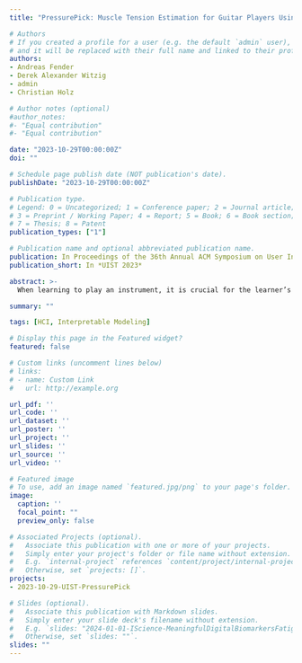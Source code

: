 ```yaml
---
title: "PressurePick: Muscle Tension Estimation for Guitar Players Using Unobtrusive Pressure Sensing"

# Authors
# If you created a profile for a user (e.g. the default `admin` user), write the username (folder name) here 
# and it will be replaced with their full name and linked to their profile.
authors:
- Andreas Fender
- Derek Alexander Witzig
- admin
- Christian Holz

# Author notes (optional)
#author_notes:
#- "Equal contribution"
#- "Equal contribution"

date: "2023-10-29T00:00:00Z"
doi: ""

# Schedule page publish date (NOT publication's date).
publishDate: "2023-10-29T00:00:00Z"

# Publication type.
# Legend: 0 = Uncategorized; 1 = Conference paper; 2 = Journal article;
# 3 = Preprint / Working Paper; 4 = Report; 5 = Book; 6 = Book section;
# 7 = Thesis; 8 = Patent
publication_types: ["1"]

# Publication name and optional abbreviated publication name.
publication: In Proceedings of the 36th Annual ACM Symposium on User Interface Software and Technology
publication_short: In *UIST 2023*

abstract: >-
  When learning to play an instrument, it is crucial for the learner’s muscles to be in a relaxed state when practicing. Identifying, which parts of a song lead to increased muscle tension requires self-awareness during an already cognitively demanding task. In this work, we investigate unobtrusive pressure sensing for estimating muscle tension while practicing songs with the guitar. First, we collected data from twelve guitarists. Our apparatus consisted of three pressure sensors (one on each side of the guitar pick and one on the guitar neck) to determine the sensor that is most suitable for automatically estimating muscle tension. Second, we extracted features from the pressure time series that are indicative of muscle tension. Third, we present the hardware and software design of our PressurePick prototype, which is directly informed by the data collection and subsequent analysis.

summary: ""

tags: [HCI, Interpretable Modeling]

# Display this page in the Featured widget?
featured: false

# Custom links (uncomment lines below)
# links:
# - name: Custom Link
#   url: http://example.org

url_pdf: ''
url_code: ''
url_dataset: ''
url_poster: ''
url_project: ''
url_slides: ''
url_source: ''
url_video: ''

# Featured image
# To use, add an image named `featured.jpg/png` to your page's folder. 
image:
  caption: ''
  focal_point: ""
  preview_only: false

# Associated Projects (optional).
#   Associate this publication with one or more of your projects.
#   Simply enter your project's folder or file name without extension.
#   E.g. `internal-project` references `content/project/internal-project/index.md`.
#   Otherwise, set `projects: []`.
projects:
- 2023-10-29-UIST-PressurePick

# Slides (optional).
#   Associate this publication with Markdown slides.
#   Simply enter your slide deck's filename without extension.
#   E.g. `slides: "2024-01-01-IScience-MeaningfulDigitalBiomarkersFatigue"` references `content/slides/2024-01-01-IScience-MeaningfulDigitalBiomarkersFatigue/index.md`.
#   Otherwise, set `slides: ""`.
slides: ""
---
```

